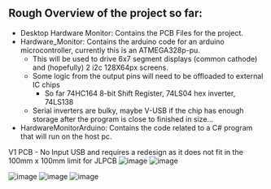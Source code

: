 ## Rough Overview of the project so far:
- Desktop Hardware Monitor: Contains the PCB Files for the project.
- Hardware_Monitor: Contains the arduino code for an arduino microcontroller, currently this is an ATMEGA328p-pu. 
  - This will be used to drive 6x7 segment displays (common cathode) and (hopefully) 2 i2c 128X64px screens.
  - Some logic from the output pins will need to be offloaded to external IC chips
    - So far 74HC164 8-bit Shift Register, 74LS04 hex inverter, 74LS138 
  - Serial inverters are bulky, maybe V-USB if the chip has enough storage after the program is close to finished in size...
- HardwareMonitorArduino: Contains the code related to a C# program that will run on the host pc.


V1 PCB - No Input USB and requires a redesign as it does not fit in the 100mm x 100mm limit for JLPCB 
![image](https://user-images.githubusercontent.com/17328603/209707424-7096c170-6445-47aa-ab08-60545302a16b.png)
![image](https://user-images.githubusercontent.com/17328603/209707455-d6b06ad0-9271-49c7-8f36-b91f36c78ed2.png)

![image](https://user-images.githubusercontent.com/17328603/209707742-dd3dd74a-8d41-40a7-9881-97eeaa1c6d4e.png)
![image](https://user-images.githubusercontent.com/17328603/209707818-6f252a66-b10a-48a6-becb-60d5ec2c0b9e.png)
![image](https://user-images.githubusercontent.com/17328603/209707950-13c5a180-0ea8-41f5-aa3e-6e13878afea6.png)

